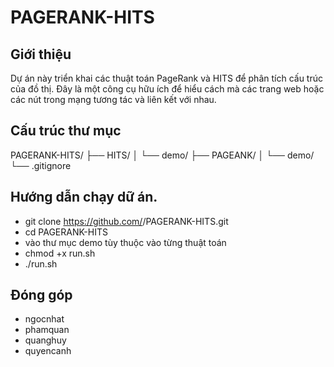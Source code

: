 # PAGERANK-HITS

## Giới thiệu
Dự án này triển khai các thuật toán PageRank và HITS để phân tích cấu trúc của đồ thị. Đây là một công cụ hữu ích để hiểu cách mà các trang web hoặc các nút trong mạng tương tác và liên kết với nhau.

## Cấu trúc thư mục
PAGERANK-HITS/
├── HITS/
│ └── demo/
├── PAGEANK/
│ └── demo/
└── .gitignore

## Hướng dẫn chạy dữ án.
- git clone https://github.com/<username>/PAGERANK-HITS.git
- cd PAGERANK-HITS
- vào thư mục demo tùy thuộc vào từng thuật toán
- chmod +x run.sh
- ./run.sh

## Đóng góp
- ngocnhat
- phamquan
- quanghuy
- quyencanh
  
